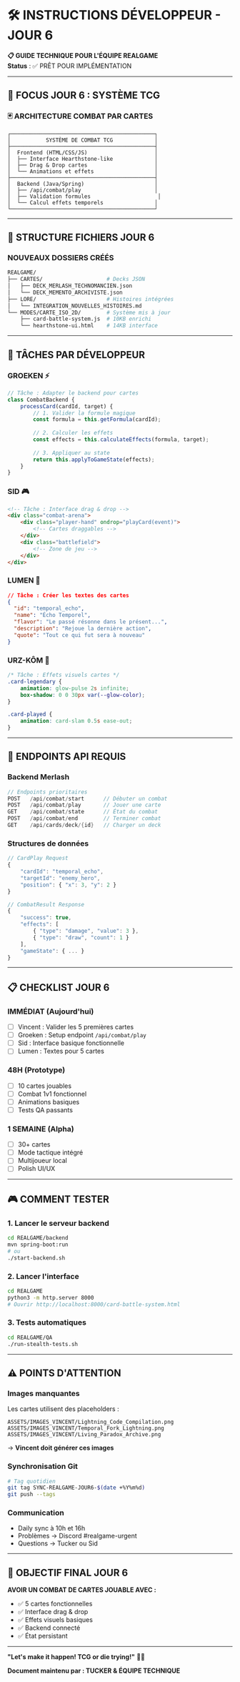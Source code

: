 # 🛠️ INSTRUCTIONS DÉVELOPPEUR - JOUR 6

**📋 GUIDE TECHNIQUE POUR L'ÉQUIPE REALGAME**  
**Status** : ✅ PRÊT POUR IMPLÉMENTATION

---

## 🎯 **FOCUS JOUR 6 : SYSTÈME TCG**

### 🃏 **ARCHITECTURE COMBAT PAR CARTES**

```
┌─────────────────────────────────────────────┐
│           SYSTÈME DE COMBAT TCG             │
├─────────────────────────────────────────────┤
│  Frontend (HTML/CSS/JS)                     │
│  ├── Interface Hearthstone-like             │
│  ├── Drag & Drop cartes                     │
│  └── Animations et effets                   │
├─────────────────────────────────────────────┤
│  Backend (Java/Spring)                      │
│  ├── /api/combat/play                       │
│  ├── Validation formules                     │
│  └── Calcul effets temporels                │
└─────────────────────────────────────────────┘
```

---

## 📂 **STRUCTURE FICHIERS JOUR 6**

### **NOUVEAUX DOSSIERS CRÉÉS**
```bash
REALGAME/
├── CARTES/                    # Decks JSON
│   ├── DECK_MERLASH_TECHNOMANCIEN.json
│   └── DECK_MEMENTO_ARCHIVISTE.json
├── LORE/                      # Histoires intégrées
│   └── INTEGRATION_NOUVELLES_HISTOIRES.md
└── MODES/CARTE_ISO_2D/        # Système mis à jour
    ├── card-battle-system.js  # 10KB enrichi
    └── hearthstone-ui.html    # 14KB interface
```

---

## 🔧 **TÂCHES PAR DÉVELOPPEUR**

### **GROEKEN** ⚡
```javascript
// Tâche : Adapter le backend pour cartes
class CombatBackend {
    processCard(cardId, target) {
        // 1. Valider la formule magique
        const formula = this.getFormula(cardId);
        
        // 2. Calculer les effets
        const effects = this.calculateEffects(formula, target);
        
        // 3. Appliquer au state
        return this.applyToGameState(effects);
    }
}
```

### **SID** 🎮
```html
<!-- Tâche : Interface drag & drop -->
<div class="combat-arena">
    <div class="player-hand" ondrop="playCard(event)">
        <!-- Cartes draggables -->
    </div>
    <div class="battlefield">
        <!-- Zone de jeu -->
    </div>
</div>
```

### **LUMEN** 📖
```json
// Tâche : Créer les textes des cartes
{
  "id": "temporal_echo",
  "name": "Écho Temporel",
  "flavor": "Le passé résonne dans le présent...",
  "description": "Rejoue la dernière action",
  "quote": "Tout ce qui fut sera à nouveau"
}
```

### **URZ-KÔM** 🎨
```css
/* Tâche : Effets visuels cartes */
.card-legendary {
    animation: glow-pulse 2s infinite;
    box-shadow: 0 0 30px var(--glow-color);
}

.card-played {
    animation: card-slam 0.5s ease-out;
}
```

---

## 🚀 **ENDPOINTS API REQUIS**

### **Backend Merlash**
```java
// Endpoints prioritaires
POST   /api/combat/start      // Débuter un combat
POST   /api/combat/play       // Jouer une carte
GET    /api/combat/state      // État du combat
POST   /api/combat/end        // Terminer combat
GET    /api/cards/deck/{id}   // Charger un deck
```

### **Structures de données**
```javascript
// CardPlay Request
{
    "cardId": "temporal_echo",
    "targetId": "enemy_hero",
    "position": { "x": 3, "y": 2 }
}

// CombatResult Response
{
    "success": true,
    "effects": [
        { "type": "damage", "value": 3 },
        { "type": "draw", "count": 1 }
    ],
    "gameState": { ... }
}
```

---

## 📋 **CHECKLIST JOUR 6**

### **IMMÉDIAT (Aujourd'hui)**
- [ ] Vincent : Valider les 5 premières cartes
- [ ] Groeken : Setup endpoint `/api/combat/play`
- [ ] Sid : Interface basique fonctionnelle
- [ ] Lumen : Textes pour 5 cartes

### **48H (Prototype)**
- [ ] 10 cartes jouables
- [ ] Combat 1v1 fonctionnel
- [ ] Animations basiques
- [ ] Tests QA passants

### **1 SEMAINE (Alpha)**
- [ ] 30+ cartes
- [ ] Mode tactique intégré
- [ ] Multijoueur local
- [ ] Polish UI/UX

---

## 🎮 **COMMENT TESTER**

### **1. Lancer le serveur backend**
```bash
cd REALGAME/backend
mvn spring-boot:run
# ou
./start-backend.sh
```

### **2. Lancer l'interface**
```bash
cd REALGAME
python3 -m http.server 8000
# Ouvrir http://localhost:8000/card-battle-system.html
```

### **3. Tests automatiques**
```bash
cd REALGAME/QA
./run-stealth-tests.sh
```

---

## ⚠️ **POINTS D'ATTENTION**

### **Images manquantes**
Les cartes utilisent des placeholders :
```
ASSETS/IMAGES_VINCENT/Lightning_Code_Compilation.png
ASSETS/IMAGES_VINCENT/Temporal_Fork_Lightning.png
ASSETS/IMAGES_VINCENT/Living_Paradox_Archive.png
```
→ **Vincent doit générer ces images**

### **Synchronisation Git**
```bash
# Tag quotidien
git tag SYNC-REALGAME-JOUR6-$(date +%Y%m%d)
git push --tags
```

### **Communication**
- Daily sync à 10h et 16h
- Problèmes → Discord #realgame-urgent
- Questions → Tucker ou Sid

---

## 🏁 **OBJECTIF FINAL JOUR 6**

**AVOIR UN COMBAT DE CARTES JOUABLE AVEC :**
- ✅ 5 cartes fonctionnelles
- ✅ Interface drag & drop
- ✅ Effets visuels basiques
- ✅ Backend connecté
- ✅ État persistant

---

**"Let's make it happen! TCG or die trying!"** 🎴🔥

**Document maintenu par : TUCKER & ÉQUIPE TECHNIQUE**